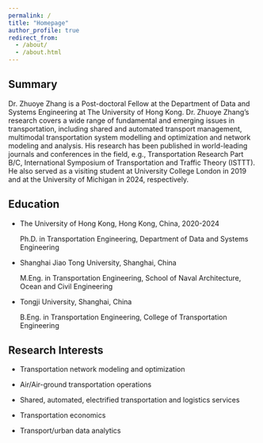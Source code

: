 ```yaml
---
permalink: /
title: "Homepage"
author_profile: true
redirect_from: 
  - /about/
  - /about.html
---
```


Summary
------

Dr. Zhuoye Zhang is a Post-doctoral Fellow at the Department of Data and Systems Engineering at The University of Hong Kong. Dr. Zhuoye Zhang’s research covers a wide range of fundamental and emerging issues in transportation, including shared and automated transport management, multimodal transportation system modelling and optimization and network modeling and analysis. His research has been published in world-leading journals and conferences in the field, e.g., Transportation Research Part B/C, International Symposium of Transportation and Traffic Theory (ISTTT). He also served as a visiting student at University College London in 2019 and at the University of Michigan in 2024, respectively.


Education
------

* The University of Hong Kong, Hong Kong, China, 2020-2024

  Ph.D. in Transportation Engineering, Department of Data and Systems Engineering

* Shanghai Jiao Tong University, Shanghai, China

  M.Eng. in Transportation Engineering, School of Naval Architecture, Ocean and Civil Engineering

* Tongji University, Shanghai, China

  B.Eng. in Transportation Engineering, College of Transportation Engineering


Research Interests
------

  * Transportation network modeling and optimization
    
  * Air/Air-ground transportation operations
    
  * Shared, automated, electrified transportation and logistics services
    
  * Transportation economics
    
  * Transport/urban data analytics





